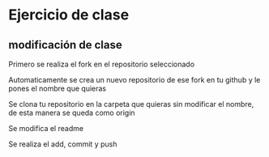 # Ejercicio de clase

## modificación de clase

Primero se realiza el fork en el repositorio seleccionado

Automaticamente se crea un nuevo repositorio de ese fork en tu github y le pones el nombre que quieras

Se clona tu repositorio en la carpeta que quieras sin modificar el nombre, de esta manera se queda como origin

Se modifica el readme

Se realiza el add, commit y push

